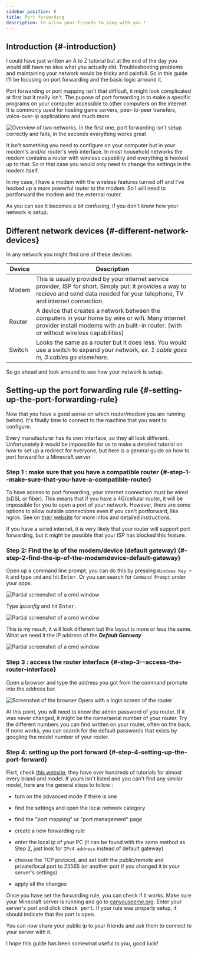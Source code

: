```yaml
---
sidebar_position: 6
title: Port forwarding
description: To allow your friends to play with you !
---
```


## Introduction {#-introduction}

I could have just written an A to Z tutorial but at the end of the day you would still have no idea what you actually did. Troubleshooting problems and maintaining your network would be tricky and painfull. So in this guide I'll be focusing on port forwarding and the basic logic arround it.

Port forwarding or port mapping isn't that difficult, it might look complicated at first but it really isn't. The pupose of port forwarding is to make a specific programs on your computer accessible to other computers on the internet. It is commonly used for hosting game servers, peer-to-peer transfers, voice-over-ip applications and much more.

![Overview of two networks. In the first one, port forwarding isn't setup correctly and fails, in the seconds everything works great](https://images.unsplash.com/photo-1615789591457-74a63395c990?ixid=MnwxMjA3fDB8MHxzZWFyY2h8MXx8ZG9tZXN0aWMlMjBjYXR8ZW58MHx8MHx8&ixlib=rb-1.2.1&w=1000&q=80)

It isn't something you need to configure on your computer but in your modem's and/or router's web interface. In most household networks the modem contains a router with wireless capability and everything is hooked up to that. So in that case you would only need to change the settings in the modem itself.

In my case, I have a modem with the wireless features turned off and I've hooked up a more powerful router to the modem. So I will need to portforward the modem and the external router.

As you can see it becomes a bit confusing, if you don't know how your network is setup.

## Different network devices {#-different-network-devices}

In any network you might find one of these devices:

| Device 	| Description                                                                                                                                                                                	|
|--------	|--------------------------------------------------------------------------------------------------------------------------------------------------------------------------------------------	|
| Modem  	| This is usually provided by your internet service provider, ISP for short. Simply put: it provides a way to recieve and send data needed for your telephone, TV and internet connection.   	|
| Router 	| A device that creates a network between the computers in your home by wire or wifi. Many internet provider install modems with an built-in router. (with or without wireless capabilities) 	|
| Switch 	| Looks the same as a router but it does less. You would use a switch to expand your network, *ex. 1 cable goes in, 3 cables go elsewhere.*                                                  	|

So go ahead and look arround to see how your network is setup.

## Setting-up the port forwarding rule {#-setting-up-the-port-forwarding-rule}

Now that you have a good sense on which router/modem you are running behind. It's finally time to connect to the machine that you want to configure.

Every manufacturer has its own interface, so they all look different. Unfortunately it would be impossible for us to make a detailed tutorial on how to set up a redirect for everyone, but here is a general guide on how to port forward for a Minecraft server.

### Step 1 : make sure that you have a compatible router {#-step-1--make-sure-that-you-have-a-compatible-router}

To have access to port forwarding, your internet connection must be wired (xDSL or fiber). This means that if you have a 4G/cellular router, it will be impossible for you to open a port of your network. However, there are some options to allow outside connections even if you can't portforward, like ngrok. See on [their website](https://ngrok.com/) for more infos and detailed instructions.

If you have a wired internet, it is very likely that your router will support port forwarding, but it might be possible that your ISP has blocked this feature.

### Step 2: Find the ip of the modem/device (default gateway) {#-step-2-find-the-ip-of-the-modemdevice-default-gateway}

Open up a command line prompt, you can do this by pressing `Windows Key + R` and type `cmd` and hit <kbd>Enter</kbd>. Or you can search for `Command Prompt` under your apps.

![Partial screenshot of a cmd window](https://images.unsplash.com/photo-1615789591457-74a63395c990?ixid=MnwxMjA3fDB8MHxzZWFyY2h8MXx8ZG9tZXN0aWMlMjBjYXR8ZW58MHx8MHx8&ixlib=rb-1.2.1&w=1000&q=80)

Type <var>ipconfig</var> and hit <kbd>Enter</kbd>.

![Partial screenshot of a cmd window](https://images.unsplash.com/photo-1615789591457-74a63395c990?ixid=MnwxMjA3fDB8MHxzZWFyY2h8MXx8ZG9tZXN0aWMlMjBjYXR8ZW58MHx8MHx8&ixlib=rb-1.2.1&w=1000&q=80)

This is my result, it will look different but the layout is more or less the same. What we need it the IP address of the ***Default Gateway***.

![Partial screenshot of a cmd window](https://images.unsplash.com/photo-1615789591457-74a63395c990?ixid=MnwxMjA3fDB8MHxzZWFyY2h8MXx8ZG9tZXN0aWMlMjBjYXR8ZW58MHx8MHx8&ixlib=rb-1.2.1&w=1000&q=80)

### Step 3 : access the router interface {#-step-3--access-the-router-interface}

Open a browser and type the address you got from the command prompte into the address bar.

![Screenshot of the browser Opera with a login screen of the router](https://images.unsplash.com/photo-1615789591457-74a63395c990?ixid=MnwxMjA3fDB8MHxzZWFyY2h8MXx8ZG9tZXN0aWMlMjBjYXR8ZW58MHx8MHx8&ixlib=rb-1.2.1&w=1000&q=80)

At this point, you will need to know the admin password of you router. 
If it was never changed, it might be the name/serial number of your router. Try the different numbers you can find written on your router, often on the back. If none works, you can search for the default passwords that exists by googling the model number of your router.

### Step 4: setting up the port forward {#-step-4-setting-up-the-port-forward}

Fisrt, check [this website](https://portforward.com/router.htm), they have over hundreds of tutorials for almost every brand and model. If yours isn't listed and you can't find any similar model, here are the general steps to follow :

- turn on the advanced mode if there is one

- find the settings and open the local network category

- find the "port mapping" or "port management" page

- create a new forwarding rule

- enter the local ip of your PC (it can be found with the same method as Step 2, just look for `IPv4 address` instead of default gateway)

- choose the TCP protocol, and set both the public/remote and private/local port to 25565 (or another port if you changed it in your server's settings)

- apply all the changes

Once you have set the forwarding rule, you can check if it works. Make sure your Minecraft server is running and go to [canyouseeme.org](https://canyouseeme.org/). Enter your server's port and click <kbd>check port</kbd>. If your rule was properly setup, it should indicate that the port is open.

You can now share your public ip to your friends and ask them to connect to your server with it.

I hope this guide has been somewhat useful to you, good luck!
